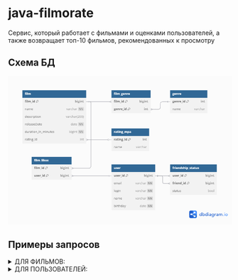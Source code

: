 # java-filmorate
Сервис, который работает с фильмами и оценками пользователей, 
а также возвращает топ-10 фильмов, рекомендованных к просмотру

## Схема БД

![Схема #1 к БД java-filmorate](/src/main/resources/diagram_db.png)

## Примеры запросов
<details>
    <summary>ДЛЯ ФИЛЬМОВ:</summary>

* Получение списка всех фильмов:

```SQL
SELECT *
FROM film;
```

* Получение информации по фильму по его id:

```SQL
SELECT *
FROM film
WHERE film.film_id = <?>; -- id фильма
```   

* Получение списка МРА - рейтинга

```SQL
SELECT *
FROM rating_mpa;
```

* Получение списка жанров

```SQL
SELECT *
FROM genre;
```

* Получение списка фильмов с названием жанра

```SQL
SELECT f.name,
        g.name        
FROM film AS f
LEFT JOIN film_genre AS fg ON f.film_id = fg.film_id
LEFT JOIN genre AS g ON fg.genre_id = g.genre_id;
```

* Получение списка фильмов по МРА - рейтингу PG-13

```SQL
SELECT f.name, 
        r.name AS rating_name
FROM film f
INNER JOIN rating_mpa r ON f.rating_id = r.rating_id
WHERE r.name = 'PG-13';
```

* Получение топ-10 названий фильмов по количеству лайков:

```SQL
SELECT name
FROM film
WHERE film_id IN (
    SELECT film_id
    FROM film_likes
    GROUP BY film_id
    ORDER BY COUNT(user_id) DESC
    LIMIT 10
);
```

</details>

<details>
    <summary>ДЛЯ ПОЛЬЗОВАТЕЛЕЙ:</summary>

* Получение списка всех пользователей:

```SQL
SELECT *
FROM user;
```

* Получение информации по пользователю по его id:

```SQL
SELECT *
FROM user
WHERE user.user_id = <?>; -- id пользователя
```

* Получение id и имени друзей по id пользователя = <?>:

```SQL
SELECT u.name,
        u.user_id
FROM user AS u
WHERE u.user_id IN (
    SELECT f.friend_id
    FROM friendship_status AS f
    WHERE f.user_id = <?> AND status = TRUE
);
```

* Получение общих друзей двух пользователей user_id = 1 и user_id = 2

```SQL
SELECT u.*
FROM user u
INNER JOIN friendship_status f1 ON u.user_id = f1.friend_id
INNER JOIN friendship_status f2 ON u.user_id = f2.friend_id
WHERE f1.user_id = 1
    AND f1.status = TRUE
    AND f2.user_id = 2
    AND f2.status = TRUE;
```

</details>
